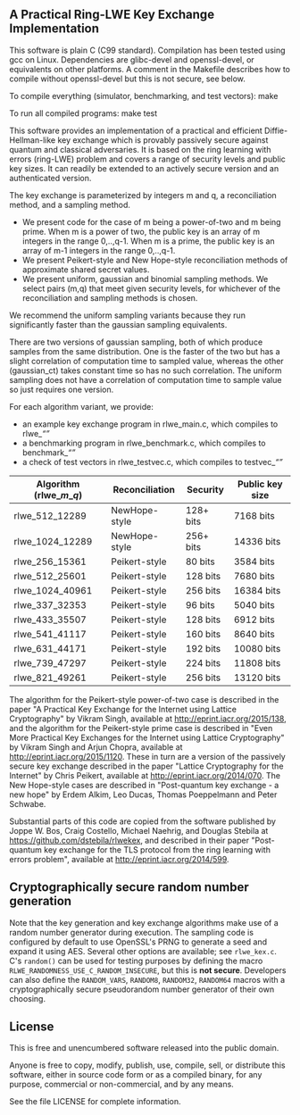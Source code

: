 A Practical Ring-LWE Key Exchange Implementation
------------------------------------------------

This software is plain C (C99 standard). Compilation has been tested using gcc on Linux. Dependencies are glibc-devel and openssl-devel, or equivalents on other platforms. A comment in the Makefile describes how to compile without openssl-devel but this is not secure, see below.

To compile everything (simulator, benchmarking, and test vectors): 
make

To run all compiled programs:
make test


This software provides an implementation of a practical and efficient Diffie-Hellman-like key exchange which is provably passively secure against quantum and classical adversaries. It is based on the ring learning with errors (ring-LWE) problem and covers a range of security levels and public key sizes. It can readily be extended to an actively secure version and an authenticated version.

The key exchange is parameterized by integers m and q, a reconciliation method, and a sampling method. 
* We present code for the case of m being a power-of-two and m being prime. When m is a power of two, the public key is an array of m integers in the range 0,..,q-1. When m is a prime, the public key is an array of m-1 integers in the range 0,..,q-1. 
* We present Peikert-style and New Hope-style reconciliation methods of approximate shared secret values.
* We present uniform, gaussian and binomial sampling methods.
We select pairs (m,q) that meet given security levels, for whichever of the reconciliation and sampling methods is chosen.

We recommend the uniform sampling variants because they run significantly faster than the gaussian sampling equivalents. 

There are two versions of gaussian sampling, both of which produce samples from the same distribution. One is the faster of the two but has a slight correlation of computation time to sampled value, whereas the other (gaussian_ct) takes constant time so has no such correlation. The uniform sampling does not have a correlation of computation time to sample value so just requires one version.

For each algorithm variant, we provide:
* an example key exchange program in rlwe_main.c, which compiles to rlwe_<m>_<q>_<sampling>
* a benchmarking program in rlwe_benchmark.c, which compiles to benchmark_<m>_<q>_<sampling>
* a check of test vectors in rlwe_testvec.c, which compiles to testvec_<m>_<q>_<sampling>

| Algorithm (rlwe_*m*_*q*) | Reconciliation | Security   |    Public key size |
| ------------------------ | -------------- | ---------- | ------------------ |
| rlwe_512_12289           | NewHope-style  | 128+ bits  |    7168 bits       |
| rlwe_1024_12289          | NewHope-style  | 256+ bits  |   14336 bits       |
| rlwe_256_15361           | Peikert-style  |  80 bits   |    3584 bits       |
| rlwe_512_25601           | Peikert-style  | 128 bits   |    7680 bits       |
| rlwe_1024_40961          | Peikert-style  | 256 bits   |   16384 bits       |
| rlwe_337_32353           | Peikert-style  |  96 bits   |    5040 bits       |
| rlwe_433_35507           | Peikert-style  | 128 bits   |    6912 bits       |
| rlwe_541_41117           | Peikert-style  | 160 bits   |    8640 bits       |
| rlwe_631_44171           | Peikert-style  | 192 bits   |   10080 bits       |
| rlwe_739_47297           | Peikert-style  | 224 bits   |   11808 bits       |
| rlwe_821_49261           | Peikert-style  | 256 bits   |   13120 bits       |

The algorithm for the Peikert-style power-of-two case is described in the paper "A Practical Key Exchange for the Internet using Lattice Cryptography" by Vikram Singh, available at http://eprint.iacr.org/2015/138, and the algorithm for the Peikert-style prime case is described in "Even More Practical Key Exchanges for the Internet using Lattice Cryptography" by Vikram Singh and Arjun Chopra, available at http://eprint.iacr.org/2015/1120. These in turn are a version of the passively secure key exchange described in the paper "Lattice Cryptography for the Internet" by Chris Peikert, available at http://eprint.iacr.org/2014/070. The New Hope-style cases are described in "Post-quantum key exchange - a new hope" by Erdem Alkim, Leo Ducas, Thomas Poeppelmann and Peter Schwabe.

Substantial parts of this code are copied from the software published by Joppe W. Bos, Craig Costello, Michael Naehrig, and Douglas Stebila at https://github.com/dstebila/rlwekex, and described in their paper "Post-quantum key exchange for the TLS protocol from the ring learning with errors problem", available at http://eprint.iacr.org/2014/599.


Cryptographically secure random number generation
-------------------------------------------------
Note that the key generation and key exchange algorithms make use of a random number generator during execution.  The sampling code is configured by default to use OpenSSL's PRNG to generate a seed and expand it using AES.  Several other options are available; see `rlwe_kex.c`.  C's `random()` can be used for testing purposes by defining the macro `RLWE_RANDOMNESS_USE_C_RANDOM_INSECURE`, but this is **not secure**.  Developers can also define the `RANDOM_VARS`, `RANDOM8`, `RANDOM32`, `RANDOM64` macros with a cryptographically secure pseudorandom number generator of their own choosing.  

License
-------
This is free and unencumbered software released into the public domain.

Anyone is free to copy, modify, publish, use, compile, sell, or distribute this software, either in source code form or as a compiled binary, for any purpose, commercial or non-commercial, and by any means.

See the file LICENSE for complete information.
